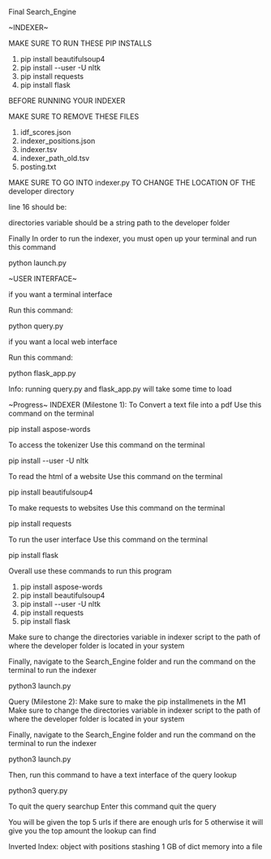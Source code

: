 Final Search_Engine

~INDEXER~

MAKE SURE TO RUN THESE PIP INSTALLS

1. pip install beautifulsoup4
2. pip install --user -U nltk
3. pip install requests
4. pip install flask

BEFORE RUNNING YOUR INDEXER

MAKE SURE TO REMOVE THESE FILES

1. idf_scores.json
2. indexer_positions.json
3. indexer.tsv
4. indexer_path_old.tsv
5. posting.txt

MAKE SURE TO GO INTO indexer.py
TO CHANGE THE LOCATION OF THE developer directory

line 16 should be:

directories variable should be a string path to the developer folder

Finally In order to run the indexer,
you must open up your terminal and run this command

python launch.py

~USER INTERFACE~

if you want a terminal interface

Run this command:

python query.py

if you want a local web interface

Run this command:

python flask_app.py

Info: running query.py and flask_app.py will take some time to load

~Progress~
INDEXER (Milestone 1):
To Convert a text file into a pdf
Use this command on the terminal

pip install aspose-words

To access the tokenizer
Use this command on the terminal

pip install --user -U nltk

To read the html of a website
Use this command on the terminal

pip install beautifulsoup4

To make requests to websites
Use this command on the terminal

pip install requests

To run the user interface
Use this command on the terminal

pip install flask

Overall use these commands to run this program
1. pip install aspose-words
2. pip install beautifulsoup4
3. pip install --user -U nltk
4. pip install requests
5. pip install flask

Make sure to change the directories variable in indexer script
to the path of where the developer folder is located in your system

Finally, navigate to the Search_Engine folder and
run the command on the terminal to run the indexer

python3 launch.py

Query (Milestone 2):
Make sure to make the pip installmenets in the M1
Make sure to change the directories variable in indexer script
to the path of where the developer folder is located in your system

Finally, navigate to the Search_Engine folder and
run the command on the terminal to run the indexer

python3 launch.py

Then, run this command to have a text interface of the query lookup

python3 query.py

To quit the query searchup
Enter this command
quit the query

You will be given the top 5 urls if there are enough urls for 5
otherwise it will give you the top amount the lookup can find


Inverted Index:
object with positions
stashing 1 GB of dict memory into a file